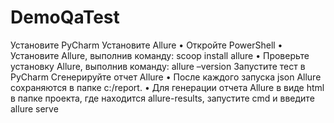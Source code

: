 # DemoQaTest
Установите PyCharm
Установите Allure • Откройте PowerShell • Установите Allure, выполнив команду: scoop install allure • Проверьте установку Allure, выполнив команду: allure –version
Запустите тест в PyCharm
Сгенерируйте отчет Allure • После каждого запуска json Allure сохраняются в папке c:/report. • Для генерации отчета Allure в виде html в папке проекта, где находится allure-results, запустите cmd и введите allure serve
